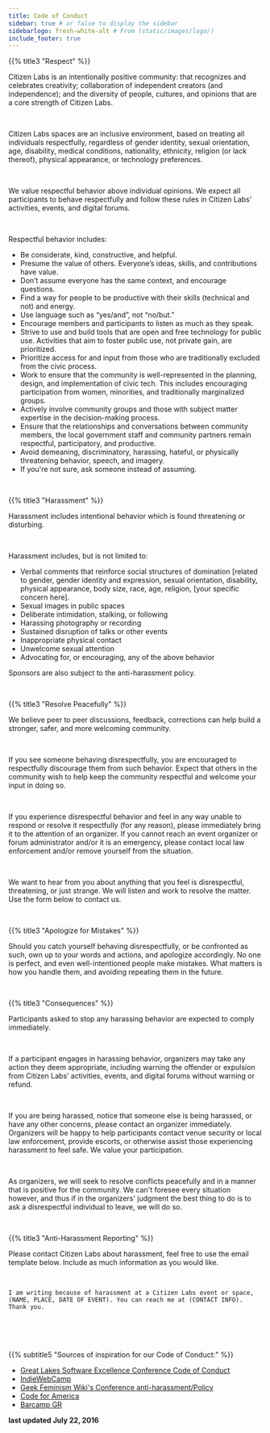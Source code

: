```yaml
---
title: Code of Conduct
sidebar: true # or false to display the sidebar
sidebarlogo: fresh-white-alt # From (static/images/logo/)
include_footer: true
---
```


{{% title3 "Respect" %}}

Citizen Labs is an intentionally positive community: that recognizes and celebrates creativity; collaboration of independent creators (and independence); and the diversity of people, cultures, and opinions that are a core strength of Citizen Labs.

<br>

Citizen Labs spaces are an inclusive environment, based on treating all individuals respectfully, regardless of gender identity, sexual orientation, age, disability, medical conditions, nationality, ethnicity, religion (or lack thereof), physical appearance, or technology preferences.

<br>


We value respectful behavior above individual opinions. We expect all participants to behave respectfully and follow these rules in Citizen Labs’ activities, events, and digital forums.

<br>

Respectful behavior includes:

<div class="content">
  <ul>
    <li>Be considerate, kind, constructive, and helpful.</li>
    <li>Presume the value of others. Everyone’s ideas, skills, and contributions have value.</li>
    <li>Don’t assume everyone has the same context, and encourage questions.</li>
    <li>Find a way for people to be productive with their skills (technical and not) and energy.</li>
    <li>Use language such as “yes/and”, not “no/but.”</li>
    <li>Encourage members and participants to listen as much as they speak.</li>
    <li>Strive to use and build tools that are open and free technology for public use. Activities that aim to foster public use, not private gain, are prioritized.</li>
    <li>Prioritize access for and input from those who are traditionally excluded from the civic process.</li>
    <li>Work to ensure that the community is well-represented in the planning, design, and implementation of civic tech. This includes encouraging participation from women, minorities, and traditionally marginalized groups.</li>
    <li>Actively involve community groups and those with subject matter expertise in the decision-making process.</li>
    <li>Ensure that the relationships and conversations between community members, the local government staff and community partners remain respectful, participatory, and productive.</li>
    <li>Avoid demeaning, discriminatory, harassing, hateful, or physically threatening behavior, speech, and imagery.</li>
    <li>If you're not sure, ask someone instead of assuming.</li>
  </ul>
</div>

<br>


{{% title3 "Harassment" %}}

Harassment includes intentional behavior which is found threatening or disturbing.

<br>


Harassment includes, but is not limited to:


<div class="content">
  <ul>
    <li>Verbal comments that reinforce social structures of domination [related to gender, gender identity and expression, sexual orientation, disability, physical appearance, body size, race, age, religion, [your specific concern here].</li>
    <li>Sexual images in public spaces</li>
    <li>Deliberate intimidation, stalking, or following</li>
    <li>Harassing photography or recording</li>
    <li>Sustained disruption of talks or other events</li>
    <li>Inappropriate physical contact</li>
    <li>Unwelcome sexual attention</li>
    <li>Advocating for, or encouraging, any of the above behavior</li>
  </ul>
</div>


Sponsors are also subject to the anti-harassment policy.

<br>


{{% title3 "Resolve Peacefully" %}}

We believe peer to peer discussions, feedback, corrections can help build a stronger, safer, and more welcoming community.

<br>


If you see someone behaving disrespectfully, you are encouraged to respectfully discourage them from such behavior. Expect that others in the community wish to help keep the community respectful and welcome your input in doing so.

<br>


If you experience disrespectful behavior and feel in any way unable to respond or resolve it respectfully (for any reason), please immediately bring it to the attention of an organizer. If you cannot reach an event organizer or forum administrator and/or it is an emergency, please contact local law enforcement and/or remove yourself from the situation.

<br>


We want to hear from you about anything that you feel is disrespectful, threatening, or just strange. We will listen and work to resolve the matter. Use the form below to contact us.

<br>


{{% title3 "Apologize for Mistakes" %}}

Should you catch yourself behaving disrespectfully, or be confronted as such, own up to your words and actions, and apologize accordingly. No one is perfect, and even well-intentioned people make mistakes. What matters is how you handle them, and avoiding repeating them in the future.

<br>


{{% title3 "Consequences" %}}

Participants asked to stop any harassing behavior are expected to comply immediately.

<br>


If a participant engages in harassing behavior, organizers may take any action they deem appropriate, including warning the offender or expulsion from Citizen Labs’ activities, events, and digital forums without warning or refund.

<br>


If you are being harassed, notice that someone else is being harassed, or have any other concerns, please contact an organizer immediately. Organizers will be happy to help participants contact venue security or local law enforcement, provide escorts, or otherwise assist those experiencing harassment to feel safe. We value your participation.

<br>


As organizers, we will seek to resolve conflicts peacefully and in a manner that is positive for the community. We can't foresee every situation however, and thus if in the organizers' judgment the best thing to do is to ask a disrespectful individual to leave, we will do so.

<br>


{{% title3 "Anti-Harassment Reporting" %}}

Please contact Citizen Labs about harassment, feel free to use the email template below. Include as much information as you would like.

<br>


`I am writing because of harassment at a Citizen Labs event or space, (NAME, PLACE, DATE OF EVENT). You can reach me at (CONTACT INFO). Thank you.`
<br>

<br>
<br>



<br>

{{% subtitle5 "Sources of inspiration for our Code of Conduct:" %}}

<div class="content">
  <ul>
    <li><a href="http://glsec.softwaregr.org/code-of-conduct/" target="_blank">Great Lakes Software Excellence Conference Code of Conduct</a></li>
    <li><a href="https://indieweb.org/code-of-conduct" target="_blank">IndieWebCamp</a></li>
    <li><a href="http://geekfeminism.wikia.com/wiki/Conference_anti-harassment/Policy" target="_blank">Geek Feminism Wiki's Conference anti-harassment/Policy</a></li>
    <li><a href="https://github.com/codeforamerica/codeofconduct" target="_blank">Code for America</a></li>
    <li><a href="http://barcampgr.org/code-of-conduct/" target="_blank">Barcamp GR</a></li>
  </ul>
</div>


**last updated July 22, 2016**
